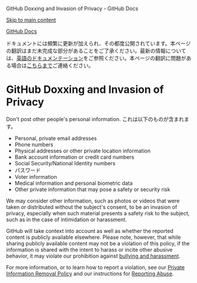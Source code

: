 GitHub Doxxing and Invasion of Privacy - GitHub Docs

[Skip to main content](#main-content)

[](/ja)[GitHub Docs](/ja)

ドキュメントには頻繁に更新が加えられ、その都度公開されています。本ページの翻訳はまだ未完成な部分があることをご了承ください。最新の情報については、[英語のドキュメンテーション](/en)をご参照ください。本ページの翻訳に問題がある場合は[こちらまで](https://github.com/contact?form[subject]=translation%20issue%20on%20docs.github.com&form[comments]=)ご連絡ください。

GitHub Doxxing and Invasion of Privacy
==========

Don't post other people's personal information. これは以下のものが含まれます。

* Personal, private email addresses
* Phone numbers
* Physical addresses or other private location information
* Bank account information or credit card numbers
* Social Security/National Identity numbers
* パスワード
* Voter information
* Medical information and personal biometric data
* Other private information that may pose a safety or security risk

We may consider other information, such as photos or videos that were taken or distributed without the subject's consent, to be an invasion of privacy, especially when such material presents a safety risk to the subject, such as in the case of intimidation or harassment.

GitHub will take context into account as well as whether the reported content is publicly available elsewhere. Please note, however, that while sharing publicly available content may not be a violation of this policy, if the information is shared with the intent to harass or incite other abusive behavior, it may violate our prohibition against [bullying and harassment](/ja/github/site-policy/github-bullying-and-harassment).

For more information, or to learn how to report a violation, see our [Private Information Removal Policy](/ja/github/site-policy/github-private-information-removal-policy) and our instructions for [Reporting Abuse](/ja/communities/maintaining-your-safety-on-github/reporting-abuse-or-spam).
